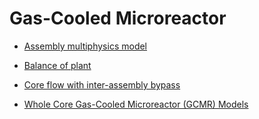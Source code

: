 # Gas-Cooled Microreactor

- [Assembly multiphysics model](gcmr/index_assembly.md)

- [Balance of plant](gcmr/index_bop.md)

- [Core flow with inter-assembly bypass](gcmr/index_core_bypass.md)

- [Whole Core Gas-Cooled Microreactor (GCMR) Models](gcmr/GCMR_Core.md)
